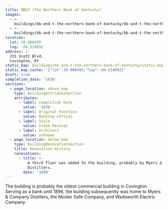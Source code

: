 ```yaml
---
title: BB&T (The Northern Bank of Kentucky)
images:
  - >-
    buildings/bb-and-t-the-northern-bank-of-kentucky/bb-and-t-the-northern-bank-of-kentucky-0_qdvs6v
  - >-
    buildings/bb-and-t-the-northern-bank-of-kentucky/bb-and-t-the-northern-bank-of-kentucky-1_v90qer
location:
  lat: 39.088495
  lng: -84.510092
address: |-
  231 Scott Blvd.
  Covington, KY
static_map: buildings/bb-and-t-the-northern-bank-of-kentucky/static-map_mskz08
static_map_cache: '{"lat":39.088495,"lng":-84.510092}'
draft: true
completion_date: '1836'
sections:
  - page_location: above_map
    type: BuildingAttributeSection
    attributes:
      - label: Completion Date
        value: '1836'
      - label: Original Function
        value: Banking offices
      - label: Style
        value: Greek Revival
      - label: Architect
        value: unknown
  - page_location: below_map
    type: BuildingRenovationSection
    title: Renovation History
    renovations:
      - title: >-
          A third floor was added to the building, probably by Myers & Company
          Distillers.
        date: '1890'
---
```


The building is probably the oldest commercial building in Covington. Serving as a bank until 1896, the building subsequently was home to Myers & Company Distillers, the Mosler Safe Company, and Wadsworth Electric Company.
